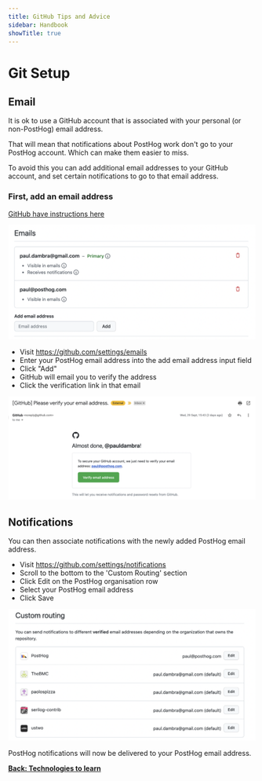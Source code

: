 ```yaml
---
title: GitHub Tips and Advice
sidebar: Handbook
showTitle: true
---
```


# Git Setup

## Email

It is ok to use a GitHub account that is associated with your personal (or non-PostHog) email address.

That will mean that notifications about PostHog work don't go to your PostHog account. Which can make them easier to miss.

To avoid this you can add additional email addresses to your GitHub account, and set certain notifications to go to that email address.

### First, add an email address

[GitHub have instructions here](https://docs.github.com/en/account-and-profile/setting-up-and-managing-your-github-user-account/managing-email-preferences/adding-an-email-address-to-your-github-account)

![The GitHub emails settings page](../../../../images/engineering/github-emails-setting.png)

* Visit https://github.com/settings/emails
* Enter your PostHog email address into the add email address input field
* Click "Add"
* GitHub will email you to verify the address
* Click the verification link in that email

![The message received from GitHub to verify a new email address](../../../../images/engineering/verify-email.png)
  
## Notifications

You can then associate notifications with the newly added PostHog email address.

* Visit https://github.com/settings/notifications
* Scroll to the bottom to the 'Custom Routing' section
* Click Edit on the PostHog organisation row
* Select your PostHog email address
* Click Save

![The custom routing settings table on the notifications page](../../../../images/engineering/custom-routing.png)

PostHog notifications will now be delivered to your PostHog email address.

**[Back: Technologies to learn](../technologies-to-learn)**
